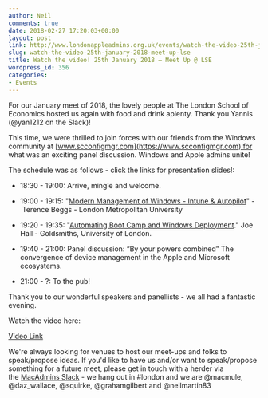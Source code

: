```yaml
---
author: Neil
comments: true
date: 2018-02-27 17:20:03+00:00
layout: post
link: http://www.londonappleadmins.org.uk/events/watch-the-video-25th-january-2018-meet-up-lse/
slug: watch-the-video-25th-january-2018-meet-up-lse
title: Watch the video! 25th January 2018 – Meet Up @ LSE
wordpress_id: 356
categories:
- Events
---
```


For our January meet of 2018, the lovely people at The London School of Economics hosted us again with food and drink aplenty. Thank you Yannis (@yan1212 on the Slack)!

This time, we were thrilled to join forces with our friends from the Windows community at [www.scconfigmgr.com](https://www.scconfigmgr.com) for what was an exciting panel discussion. Windows and Apple admins unite!

The schedule was as follows - click the links for presentation slides!:



 	
  * 18:30 - 19:00: Arrive, mingle and welcome.

 	
  * 19:00 - 19:15: "[Modern Management of Windows - Intune & Autopilot](http://www.londonappleadmins.org.uk/wp-content/uploads/2018/01/LSE-Demo-25th-Windows-AutoPilot-and-Intune.pdf)" - Terence Beggs - London Metropolitan University

 	
  * 19:20 - 19:35: "[Automating Boot Camp and Windows Deployment](https://github.com/joe-hall/laa-250118)." Joe Hall - Goldsmiths, University of London.

 	
  * 19:40 - 21:00: Panel discussion: “By your powers combined” The convergence of device management in the Apple and Microsoft ecosystems.

 	
  * 21:00 - ?: To the pub!


Thank you to our wonderful speakers and panellists - we all had a fantastic evening.

Watch the video here:

[Video Link](https://youtu.be/th78HH_NBQg)

We're always looking for venues to host our meet-ups and folks to speak/propose ideas. If you'd like to have us and/or want to speak/propose something for a future meet, please get in touch with a herder via the [MacAdmins Slack](https://macadmins.herokuapp.com/) - we hang out in #london and we are @macmule, @daz_wallace, @squirke, @grahamgilbert and @neilmartin83

